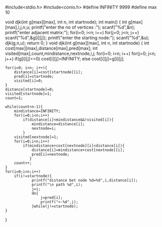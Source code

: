 #include<stdio.h>
#include<conio.h>
#define INFINITY 9999
#define max 10

void djk(int g[max][max], int n, int startnode);
int main()
{
    int g[max][max],i,j,n,u;
    printf("enter the no of vertices :");
    scanf("%d",&n);
    printf("enter adjacent matrix:");
    for(i=0; i<n; i++)
        for(j=0; j<n; j++)
            scanf("%d",&g[i][j]);
    printf("enter the starting node:");
    scanf("%d",&u);
    djk(g,n,u);
    return 0;
}
void djk(int g[max][max], int n, int startnode)
{
    int cost[max][max],distance[max],pred[max];
    int visited[max],count,mindistance,nextnode,i,j;
    for(i=0; i<n; i++)
        for(j=0; j<n; j++)
            if(g[i][j]==0)
                cost[i][j]=INFINITY;
            else
                cost[i][j]=g[i][j];

    for(i=0; i<n; i++){
        distance[i]=cost[startnode][i];
        pred[i]=startnode;
        visited[i]=0;
    }
    distance[startnode]=0;
    visited[startnode]=1;
    count=1;

    while(count<n-1){
        mindistance=INFINITY;
        for(i=0;i<n;i++)
            if(distance[i]<mindistance&&!visited[i]){
                mindistance=distance[i];
                nextnode=i;
            }
        visited[nextnode]=1;
        for(i=0;i<n;i++)
            if(mindistance+cost[nextnode][i]<distance[i]){
                distance[i]=mindistance+cost[nextnode][i];
                pred[i]=nextnode;
               }
        count++;
    }
    for(i=0;i<n;i++)
        if(i!=startnode){
                printf("distance bet node %d=%d",i,distance[i]);
                printf("\n path %d",i);
                j=i;
                do{
                    j=pred[i];
                    printf("<-%d",j);
                }while(j!=startnode);
    }
}
